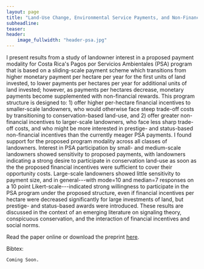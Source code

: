 ```yaml
---
layout: page
title: "Land-Use Change, Environmental Service Payments, and Non-Financial Incentives"
subheadline: 
teaser: 
header:
    image_fullwidth: "header-psa.jpg"
---
```

<div class="row">
<div class="medium-8 columns t30">
<img src="{{ site.url }}/images/psa.png" alt="">
</div><!-- /.medium-8.columns -->
</div><!-- /.row -->
I present results from a study of landowner interest in a proposed payment modality for Costa Rica's Pagos por Servicios Ambientales (PSA) program that is based on a sliding-scale payment scheme which transitions from higher monetary payment per hectare per year for the first units of land invested, to lower payments per hectares per year for additional units of land invested; however, as payments per hectares decrease, monetary payments become supplemented with non-financial rewards. This program structure is designed to: 1) offer higher per-hectare financial incentives to smaller-scale landowners, who would otherwise face steep trade-off costs by transitioning to conservation-based land-use, and 2) offer greater non-financial incentives to larger-scale landowners, who face less sharp trade-off costs, and who might be more interested in prestige- and status-based non-financial incentives than the currently meager PSA payments. I found support for the proposed program modality across all classes of landowners. Interest in PSA participation by small- and medium-scale landowners showed sensitivity to proposed payments, with landowners indicating a strong desire to participate in conservation land-use as soon as the the proposed financial incentives were sufficient to cover their opportunity costs. Large-scale landowners showed little sensitivity to payment size, and in general---with mode=10 and median=7 responses on a 10 point Likert-scale---indicated strong willingness to participate in the PSA program under the proposed structure, even if financial incentives per hectare were decreased significantly for large investments of land, but prestige- and status-based awards were introduced. These results are discussed in the context of an emerging literature on signaling theory, conspicuous conservation, and the interaction of financial incentives and social norms.

Read the paper online or download the preprint [here][1].

Bibtex:
```
Coming Soon.
```

 [1]: https://github.com/Ctross/ctross.github.io/blob/master/pdfs/PSA.pdf
 
